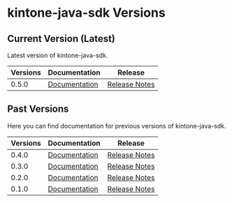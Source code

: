
# kintone-java-sdk Versions

## Current Version (Latest)
Latest version of kintone-java-sdk.

| Versions| Documentation| Release| 
| --- | --- | --- | 
| 0.5.0| [Documentation](../)| [Release Notes](https://github.com/kintone/kintone-java-sdk/releases/tag/v0.5.0)|

## Past Versions
Here you can find documentation for previous versions of kintone-java-sdk.

| Versions| Documentation| Release| 
| --- | --- | --- | 
| 0.4.0| [Documentation](../../0.4.0/)| [Release Notes](https://github.com/kintone/kintone-java-sdk/releases/tag/v0.4.0)|
| 0.3.0| [Documentation](../../0.3.0/)| [Release Notes](https://github.com/kintone/kintone-java-sdk/releases/tag/v0.3.0)|
| 0.2.0| [Documentation](../../0.2.0/)| [Release Notes](https://github.com/kintone/kintone-java-sdk/releases/tag/v0.2.0)|
| 0.1.0| [Documentation](../../0.1.0/)| [Release Notes](https://github.com/kintone/kintone-java-sdk/releases/tag/v0.1.0)|

